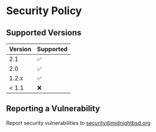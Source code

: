# Security Policy

## Supported Versions

| Version | Supported          |
| ------- | ------------------ |
| 2.1     | :white_check_mark: |
| 2.0     | :white_check_mark: |
| 1.2.x   | :white_check_mark: |
| < 1.1   | :x:                |

## Reporting a Vulnerability

Report security vulnerabilities to security@midnightbsd.org 
